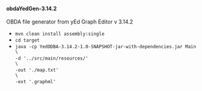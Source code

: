 <h4>obdaYedGen-3.14.2</h5>

 OBDA file generator from yEd Graph Editor v 3.14.2

 - ``` mvn clean install assembly:single ```
 - ``` cd target ```
 - ` java -cp YedODBA-3.14.2-1.0-SNAPSHOT-jar-with-dependencies.jar Main  \ `  <br />
   ` -d '../src/main/resources/'                                          \ `  <br />
   ` -out './map.txt'                                                     \ `  <br />
   ` -ext '.graphml' `
